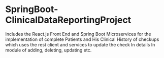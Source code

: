 # SpringBoot-ClinicalDataReportingProject
Includes the React.js Front End and Spring Boot Microservices for the implementation of complete Patients and His Clinical History of checkups which uses the rest client and services to update the check In details In module of adding, deleting, updating etc.
